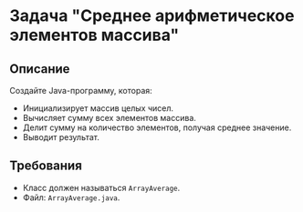 # Задача "Среднее арифметическое элементов массива"

## Описание

Создайте Java-программу, которая:

- Инициализирует массив целых чисел.
- Вычисляет сумму всех элементов массива.
- Делит сумму на количество элементов, получая среднее значение.
- Выводит результат.

## Требования

- Класс должен называться `ArrayAverage`.
- Файл: `ArrayAverage.java`.